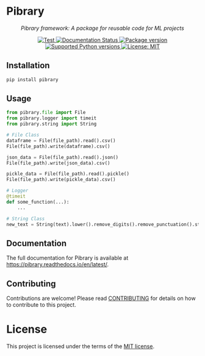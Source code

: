 # Pibrary

<p align="center">
    <em>Pibrary framework: A package for reusable code for ML projects</em>
</p>
<p align="center">
    <a href="https://github.com/connectwithprakash/pibrary/actions?query=workflow%3ATest+event%3Apush+branch%3Amain" target="_blank">
        <img src="https://github.com/connectwithprakash/pibrary/workflows/Test/badge.svg?event=push&branch=main" alt="Test">
    </a>
    <a href='https://pibrary.readthedocs.io/en/latest/?badge=latest'>
        <img src='https://readthedocs.org/projects/pibrary/badge/?version=latest' alt='Documentation Status' />
    </a>
    <a href="https://pypi.org/project/pibrary" target="_blank">
        <img src="https://img.shields.io/pypi/v/pibrary?color=%2334D058&label=pypi%20package" alt="Package version">
    </a>
    <a href="https://pypi.org/project/pibrary" target="_blank">
        <img src="https://img.shields.io/pypi/pyversions/pibrary.svg?color=%2334D058" alt="Supported Python versions">
    </a>
    <a href="https://opensource.org/licenses/MIT" target="_blank">
        <img src="https://img.shields.io/badge/License-MIT-yellow.svg" alt="License: MIT">
    </a>
</p>

## Installation

```bash
pip install pibrary
```

## Usage
```python
from pibrary.file import File
from pibrary.logger import timeit
from pibrary.string import String

# File Class
dataframe = File(file_path).read().csv()
File(file_path).write(dataframe).csv()

json_data = File(file_path).read().json()
File(file_path).write(json_data).csv()

pickle_data = File(file_path).read().pickle()
File(file_path).write(pickle_data).csv()

# Logger
@timeit
def some_function(...):
    ...

# String Class
new_text = String(text).lower().remove_digits().remove_punctuation().strip()
```

## Documentation

The full documentation for Pibrary is available at https://pibrary.readthedocs.io/en/latest/.

## Contributing
Contributions are welcome! Please read [CONTRIBUTING](CONTRIBUTING) for details on how to contribute to this project.


# License
This project is licensed under the terms of the [MIT license](LICENSE).
